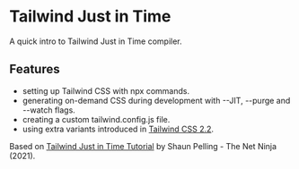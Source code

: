 # Tailwind Just in Time

A quick intro to Tailwind Just in Time compiler.

## Features

- setting up Tailwind CSS with npx commands.
- generating on-demand CSS during development with --JIT, --purge and --watch flags.
- creating a custom tailwind.config.js file.
- using extra variants introduced in [Tailwind CSS 2.2](https://blog.tailwindcss.com/tailwindcss-2-2).

Based on [Tailwind Just in Time Tutorial](https://www.youtube.com/playlist?list=PL4cUxeGkcC9ht1OMQPhBVKAb2dVLhg-MJ) by Shaun Pelling - The Net Ninja (2021).
